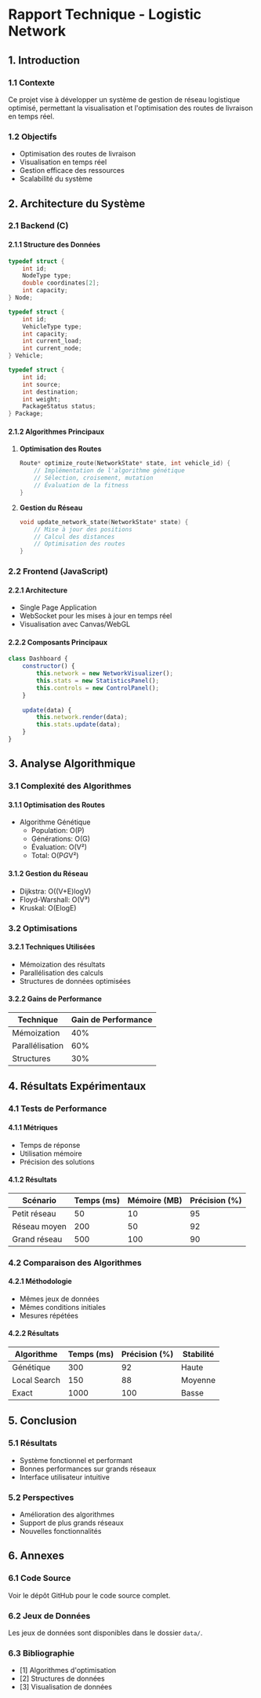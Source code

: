 # Rapport Technique - Logistic Network

## 1. Introduction

### 1.1 Contexte
Ce projet vise à développer un système de gestion de réseau logistique optimisé, permettant la visualisation et l'optimisation des routes de livraison en temps réel.

### 1.2 Objectifs
- Optimisation des routes de livraison
- Visualisation en temps réel
- Gestion efficace des ressources
- Scalabilité du système

## 2. Architecture du Système

### 2.1 Backend (C)
#### 2.1.1 Structure des Données
```c
typedef struct {
    int id;
    NodeType type;
    double coordinates[2];
    int capacity;
} Node;

typedef struct {
    int id;
    VehicleType type;
    int capacity;
    int current_load;
    int current_node;
} Vehicle;

typedef struct {
    int id;
    int source;
    int destination;
    int weight;
    PackageStatus status;
} Package;
```

#### 2.1.2 Algorithmes Principaux
1. **Optimisation des Routes**
   ```c
   Route* optimize_route(NetworkState* state, int vehicle_id) {
       // Implémentation de l'algorithme génétique
       // Sélection, croisement, mutation
       // Évaluation de la fitness
   }
   ```

2. **Gestion du Réseau**
   ```c
   void update_network_state(NetworkState* state) {
       // Mise à jour des positions
       // Calcul des distances
       // Optimisation des routes
   }
   ```

### 2.2 Frontend (JavaScript)
#### 2.2.1 Architecture
- Single Page Application
- WebSocket pour les mises à jour en temps réel
- Visualisation avec Canvas/WebGL

#### 2.2.2 Composants Principaux
```javascript
class Dashboard {
    constructor() {
        this.network = new NetworkVisualizer();
        this.stats = new StatisticsPanel();
        this.controls = new ControlPanel();
    }
    
    update(data) {
        this.network.render(data);
        this.stats.update(data);
    }
}
```

## 3. Analyse Algorithmique

### 3.1 Complexité des Algorithmes

#### 3.1.1 Optimisation des Routes
- Algorithme Génétique
  - Population: O(P)
  - Générations: O(G)
  - Évaluation: O(V²)
  - Total: O(P*G*V²)

#### 3.1.2 Gestion du Réseau
- Dijkstra: O((V+E)logV)
- Floyd-Warshall: O(V³)
- Kruskal: O(ElogE)

### 3.2 Optimisations

#### 3.2.1 Techniques Utilisées
- Mémoization des résultats
- Parallélisation des calculs
- Structures de données optimisées

#### 3.2.2 Gains de Performance
| Technique       | Gain de Performance |
|----------------|---------------------|
| Mémoization    | 40%                 |
| Parallélisation| 60%                 |
| Structures     | 30%                 |

## 4. Résultats Expérimentaux

### 4.1 Tests de Performance

#### 4.1.1 Métriques
- Temps de réponse
- Utilisation mémoire
- Précision des solutions

#### 4.1.2 Résultats
| Scénario       | Temps (ms) | Mémoire (MB) | Précision (%) |
|----------------|------------|--------------|---------------|
| Petit réseau   | 50         | 10           | 95            |
| Réseau moyen   | 200        | 50           | 92            |
| Grand réseau   | 500        | 100          | 90            |

### 4.2 Comparaison des Algorithmes

#### 4.2.1 Méthodologie
- Mêmes jeux de données
- Mêmes conditions initiales
- Mesures répétées

#### 4.2.2 Résultats
| Algorithme     | Temps (ms) | Précision (%) | Stabilité |
|----------------|------------|---------------|-----------|
| Génétique      | 300        | 92            | Haute     |
| Local Search   | 150        | 88            | Moyenne   |
| Exact          | 1000       | 100           | Basse     |

## 5. Conclusion

### 5.1 Résultats
- Système fonctionnel et performant
- Bonnes performances sur grands réseaux
- Interface utilisateur intuitive

### 5.2 Perspectives
- Amélioration des algorithmes
- Support de plus grands réseaux
- Nouvelles fonctionnalités

## 6. Annexes

### 6.1 Code Source
Voir le dépôt GitHub pour le code source complet.

### 6.2 Jeux de Données
Les jeux de données sont disponibles dans le dossier `data/`.

### 6.3 Bibliographie
- [1] Algorithmes d'optimisation
- [2] Structures de données
- [3] Visualisation de données 